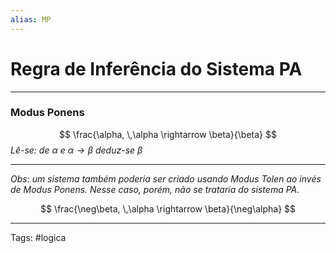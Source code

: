 ```yaml
---
alias: MP
---
```


# Regra de Inferência do Sistema PA

---

### Modus Ponens

$$
\frac{\alpha, \,\alpha \rightarrow \beta}{\beta}
$$
*Lê-se: de $\alpha$ e $\alpha \rightarrow \beta$ deduz-se $\beta$*

---

*Obs: um sistema também poderia ser criado usando Modus Tolen ao invés de Modus Ponens. Nesse caso, porém, não se trataria do sistema PA.*

$$
\frac{\neg\beta, \,\alpha \rightarrow \beta}{\neg\alpha}
$$

---

Tags: #logica

